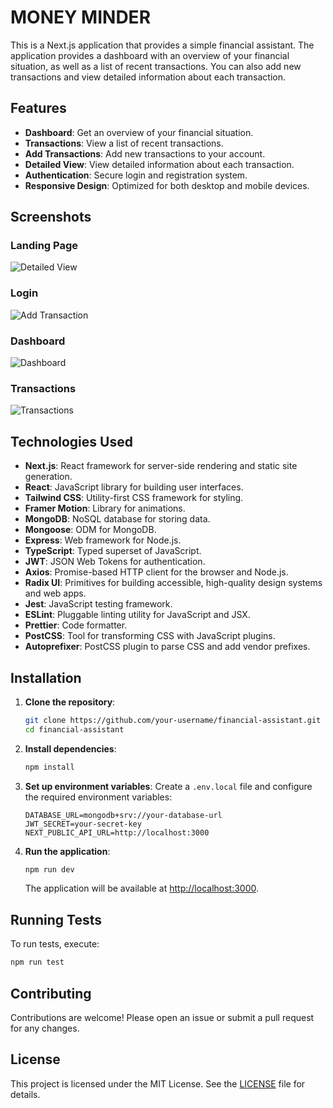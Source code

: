 # MONEY MINDER

This is a Next.js application that provides a simple financial assistant. The application provides a dashboard with an overview of your financial situation, as well as a list of recent transactions. You can also add new transactions and view detailed information about each transaction.

## Features

- **Dashboard**: Get an overview of your financial situation.
- **Transactions**: View a list of recent transactions.
- **Add Transactions**: Add new transactions to your account.
- **Detailed View**: View detailed information about each transaction.
- **Authentication**: Secure login and registration system.
- **Responsive Design**: Optimized for both desktop and mobile devices.

## Screenshots

### Landing Page
![Detailed View](https://i.imgur.com/yQ1lUEH.png)

### Login
![Add Transaction](https://i.imgur.com/fGGtaZG.png)

### Dashboard
![Dashboard](https://i.imgur.com/vdrWtOU.png)

### Transactions
![Transactions](https://i.imgur.com/0tB2Pto.png)


## Technologies Used

- **Next.js**: React framework for server-side rendering and static site generation.
- **React**: JavaScript library for building user interfaces.
- **Tailwind CSS**: Utility-first CSS framework for styling.
- **Framer Motion**: Library for animations.
- **MongoDB**: NoSQL database for storing data.
- **Mongoose**: ODM for MongoDB.
- **Express**: Web framework for Node.js.
- **TypeScript**: Typed superset of JavaScript.
- **JWT**: JSON Web Tokens for authentication.
- **Axios**: Promise-based HTTP client for the browser and Node.js.
- **Radix UI**: Primitives for building accessible, high-quality design systems and web apps.
- **Jest**: JavaScript testing framework.
- **ESLint**: Pluggable linting utility for JavaScript and JSX.
- **Prettier**: Code formatter.
- **PostCSS**: Tool for transforming CSS with JavaScript plugins.
- **Autoprefixer**: PostCSS plugin to parse CSS and add vendor prefixes.

## Installation

1. **Clone the repository**:
   ```bash
   git clone https://github.com/your-username/financial-assistant.git
   cd financial-assistant
   ```

2. **Install dependencies**:
   ```bash
   npm install
   ```

3. **Set up environment variables**:
   Create a `.env.local` file and configure the required environment variables:
   ```
   DATABASE_URL=mongodb+srv://your-database-url
   JWT_SECRET=your-secret-key
   NEXT_PUBLIC_API_URL=http://localhost:3000
   ```

4. **Run the application**:
   ```bash
   npm run dev
   ```

   The application will be available at [http://localhost:3000](http://localhost:3000).

## Running Tests

To run tests, execute:
   ```bash
   npm run test
   ```

## Contributing

Contributions are welcome! Please open an issue or submit a pull request for any changes.

## License

This project is licensed under the MIT License. See the [LICENSE](LICENSE) file for details.
